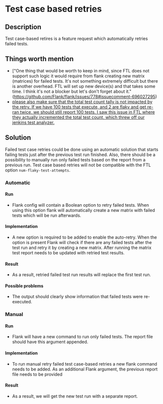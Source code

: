 # Test case based retries

## Description

Test case-based retires is a feature request which automatically retries failed tests.

## Things worth mention

- ["One thing that would be worth to keep in mind, since FTL does not support such logic it would require from flank creating new matrix (matrices) for failed tests. It's not something extremely difficult but there is another overhead. FTL will set up new device(s) and that takes some time. I think it's not a blocker but let's don't forget about it."(https://github.com/Flank/flank/issues/778#issuecomment-696027295)
- [please also make sure that the total test count tally is not impacted by the retry. If we have 100 tests that execute, and 2 are flaky and get re-ran twice, we should still report 100 tests. I saw this issue in FTL where they actually incremented the total test count, which threw off our jenkins test analyzer.](https://github.com/Flank/flank/issues/778#issuecomment-702922562)

## Solution

Failed test case retries could be done using an automatic solution that starts failing tests just after the previous test run finished. Also, there should be a possibility to manually run only failed tests based on the report from a previous run.
Test case based retries will not be compatible with the FTL option `num-flaky-test-attempts`.

### Automatic

#### Run

- Flank config will contain a Boolean option to retry failed tests. When using this option flank will automatically create a new matrix with failed tests which will be run afterwards.

#### Implementation

- A new option is required to be added to enable the auto-retry. When the option is present Flank will check if there are any failed tests after the test run and retry it by creating a new matrix. After running the matrix test report needs to be updated with retried test results.

#### Result

- As a result, retried failed test run results will replace the first test run.

#### Possible problems

- The output should clearly show information that failed tests were re-executed.



### Manual

#### Run

- Flank will have a new command to run only failed tests. The report file should have this argument appended.

#### Implementation

- To run manual retry failed test case-based retries a new flank command needs to be added. As an additional Flank argument, the previous report file needs to be provided

#### Result

- As a result, we will get the new test run with a separate report.
